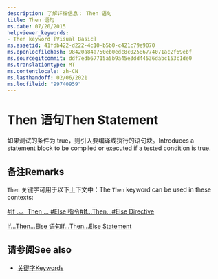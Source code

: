 ```yaml
---
description: 了解详细信息： Then 语句
title: Then 语句
ms.date: 07/20/2015
helpviewer_keywords:
- Then keyword [Visual Basic]
ms.assetid: 41fdb422-d222-4c10-b5b0-c421c79e9070
ms.openlocfilehash: 98420a84a750eb0edc8c02586774071ac2f69ebf
ms.sourcegitcommit: ddf7edb67715a5b9a45e3dd44536dabc153c1de0
ms.translationtype: MT
ms.contentlocale: zh-CN
ms.lasthandoff: 02/06/2021
ms.locfileid: "99740959"
---
```

# <a name="then-statement"></a><span data-ttu-id="41051-103">Then 语句</span><span class="sxs-lookup"><span data-stu-id="41051-103">Then Statement</span></span>

<span data-ttu-id="41051-104">如果测试的条件为 true，则引入要编译或执行的语句块。</span><span class="sxs-lookup"><span data-stu-id="41051-104">Introduces a statement block to be compiled or executed if a tested condition is true.</span></span>  
  
## <a name="remarks"></a><span data-ttu-id="41051-105">备注</span><span class="sxs-lookup"><span data-stu-id="41051-105">Remarks</span></span>  

 <span data-ttu-id="41051-106">`Then` 关键字可用于以下上下文中：</span><span class="sxs-lookup"><span data-stu-id="41051-106">The `Then` keyword can be used in these contexts:</span></span>  
  
 [<span data-ttu-id="41051-107">#If .。。Then ... #Else 指令</span><span class="sxs-lookup"><span data-stu-id="41051-107">#If...Then...#Else Directive</span></span>](../directives/if-then-else-directives.md)  
  
 [<span data-ttu-id="41051-108">If...Then...Else 语句</span><span class="sxs-lookup"><span data-stu-id="41051-108">If...Then...Else Statement</span></span>](if-then-else-statement.md)  
  
## <a name="see-also"></a><span data-ttu-id="41051-109">请参阅</span><span class="sxs-lookup"><span data-stu-id="41051-109">See also</span></span>

- [<span data-ttu-id="41051-110">关键字</span><span class="sxs-lookup"><span data-stu-id="41051-110">Keywords</span></span>](../keywords/index.md)
